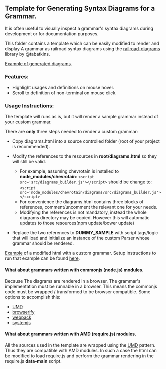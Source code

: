 ## Template for Generating Syntax Diagrams for a Grammar.
 
It is often useful to visually inspect a grammar's syntax diagrams during development
or for documentation purposes.

This folder contains a template which can be easily modified to render and display
A grammar as railroad syntax diagrams using the [railroad-diagrams](https://github.com/tabatkins/railroad-diagrams)
library by @tabatkins.

[Example of generated diagrams](http://sap.github.io/chevrotain/diagrams_sample/diagrams_sample.html).
 
 
### Features:
  * Highlight usages and definitions on mouse hover.
  * Scroll to definition of non-terminal on mouse click. 
 

### Usage Instructions:
The template will runs as is, but it will render a sample grammar instead of your custom grammar.

There are **only** three steps needed to render a custom grammar:        
* Copy diagrams.html into a source controlled folder (root of your project is recommended).
 
* Modify the references to the resources in **root/diagrams.html** so they will still be valid.
   * For example, assuming chevrotain is installed to **node_modules/chevrotain**: 
     ```<script src='src/diagrams_builder.js'></script>``` should be change to: 
     ```<script src='node_modules/chevrotain/diagrams/src/diagrams_builder.js'></script>```
   * For convenience the diagrams.html contains three blocks of references, comment/uncomment the relevant one for your needs. 
   * Modifying the references is not mandatory, instead the whole diagrams directory may be copied.
     However this will automatic updates to those resources(npm update/bower update)

* Replace the two references to **DUMMY_SAMPLE** with script tags/logic that will load and initialize an instance of
   the custom Parser whose grammar should be rendered.
   
[Example](https://github.com/SAP/chevrotain/blob/master/examples/typescript_ecma5/ecma5_diagrams.html) of a modified html with a custom grammar.
Setup instructions to run that example can be found [here](https://github.com/SAP/chevrotain/blob/master/examples/typescript_ecma5/README.md).
   
   
#### What about grammars written with commonjs (node.js) modules.
Because The diagrams are rendered in a browser, The grammar's implementation must be runnable in a browser.
This means the commonjs code must be wrapped / transformed to be browser compatible.
Some options to accomplish this:
 * [UMD](https://github.com/umdjs/umd)
 * [browserify](http://browserify.org/)
 * [webpack](https://webpack.github.io/)
 * [systemjs](https://github.com/systemjs/systemjs)


#### What about grammars written with AMD (require.js) modules.
All the sources used in the template are wrapped using the [UMD](https://github.com/umdjs/umd) pattern.
Thus they are compatible with AMD modules. In such a case the html can be modified to load require.js and perform
the grammar rendering in the require.js **data-main** script.
